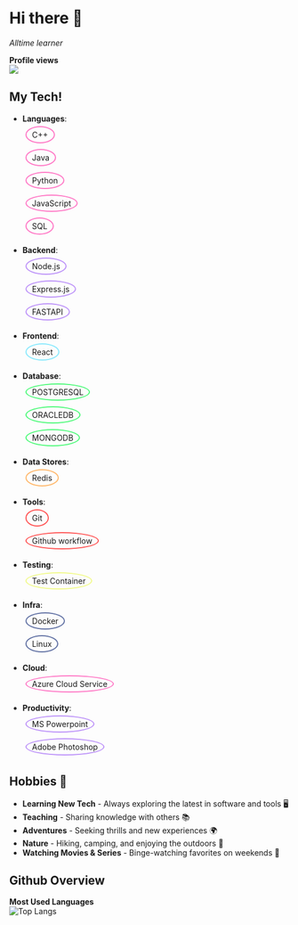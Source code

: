 # Hi there 👋

*Alltime learner*

**Profile views**  
![](https://komarev.com/ghpvc/?username=EnayetAlvee&color=blue)

## My Tech!

- **Languages**:  
  <span style="border: 2px solid #ff79c6; border-radius: 50%; padding: 5px 10px; margin: 5px; display: inline-block;">C++</span>  
  <span style="border: 2px solid #ff79c6; border-radius: 50%; padding: 5px 10px; margin: 5px; display: inline-block;">Java</span>  
  <span style="border: 2px solid #ff79c6; border-radius: 50%; padding: 5px 10px; margin: 5px; display: inline-block;">Python</span>  
  <span style="border: 2px solid #ff79c6; border-radius: 50%; padding: 5px 10px; margin: 5px; display: inline-block;">JavaScript</span>  
  <span style="border: 2px solid #ff79c6; border-radius: 50%; padding: 5px 10px; margin: 5px; display: inline-block;">SQL</span>  

- **Backend**:  
  <span style="border: 2px solid #bd93f9; border-radius: 50%; padding: 5px 10px; margin: 5px; display: inline-block;">Node.js</span>  
  <span style="border: 2px solid #bd93f9; border-radius: 50%; padding: 5px 10px; margin: 5px; display: inline-block;">Express.js</span>  
  <span style="border: 2px solid #bd93f9; border-radius: 50%; padding: 5px 10px; margin: 5px; display: inline-block;">FASTAPI</span>  

- **Frontend**:  
  <span style="border: 2px solid #8be9fd; border-radius: 50%; padding: 5px 10px; margin: 5px; display: inline-block;">React</span>  

- **Database**:  
  <span style="border: 2px solid #50fa7b; border-radius: 50%; padding: 5px 10px; margin: 5px; display: inline-block;">POSTGRESQL</span>  
  <span style="border: 2px solid #50fa7b; border-radius: 50%; padding: 5px 10px; margin: 5px; display: inline-block;">ORACLEDB</span>  
  <span style="border: 2px solid #50fa7b; border-radius: 50%; padding: 5px 10px; margin: 5px; display: inline-block;">MONGODB</span>  

- **Data Stores**:  
  <span style="border: 2px solid #ffb86c; border-radius: 50%; padding: 5px 10px; margin: 5px; display: inline-block;">Redis</span>  

- **Tools**:  
  <span style="border: 2px solid #ff5555; border-radius: 50%; padding: 5px 10px; margin: 5px; display: inline-block;">Git</span>  
  <span style="border: 2px solid #ff5555; border-radius: 50%; padding: 5px 10px; margin: 5px; display: inline-block;">Github workflow</span>  

- **Testing**:  
  <span style="border: 2px solid #f1fa8c; border-radius: 50%; padding: 5px 10px; margin: 5px; display: inline-block;">Test Container</span>  

- **Infra**:  
  <span style="border: 2px solid #6272a4; border-radius: 50%; padding: 5px 10px; margin: 5px; display: inline-block;">Docker</span>  
  <span style="border: 2px solid #6272a4; border-radius: 50%; padding: 5px 10px; margin: 5px; display: inline-block;">Linux</span>  

- **Cloud**:  
  <span style="border: 2px solid #ff79c6; border-radius: 50%; padding: 5px 10px; margin: 5px; display: inline-block;">Azure Cloud Service</span>  

- **Productivity**:  
  <span style="border: 2px solid #bd93f9; border-radius: 50%; padding: 5px 10px; margin: 5px; display: inline-block;">MS Powerpoint</span>  
  <span style="border: 2px solid #bd93f9; border-radius: 50%; padding: 5px 10px; margin: 5px; display: inline-block;">Adobe Photoshop</span>

## Hobbies 🎉

- **Learning New Tech** - Always exploring the latest in software and tools 🖥️
- **Teaching** - Sharing knowledge with others 📚
- **Adventures** - Seeking thrills and new experiences 🌍
- **Nature** - Hiking, camping, and enjoying the outdoors 🌳
- **Watching Movies & Series** - Binge-watching favorites on weekends 🍿

## Github Overview

**Most Used Languages**  
![Top Langs](https://github-readme-stats.vercel.app/api/top-langs/?username=EnayetAlvee&layout=compact&theme=radical)
<!--
**EnayetAlvee/EnayetAlvee** is a ✨ _special_ ✨ repository because its `README.md` (this file) appears on your GitHub profile.

Here are some ideas to get you started:

- 🔭 I’m currently working on ...
- 🌱 I’m currently learning ...
- 👯 I’m looking to collaborate on ...
- 🤔 I’m looking for help with ...
- 💬 Ask me about ...
- 📫 How to reach me: ...
- 😄 Pronouns: ...
- ⚡ Fun fact: ...
-->
